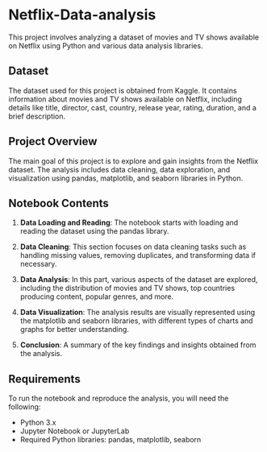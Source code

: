 # Netflix-Data-analysis

This project involves analyzing a dataset of movies and TV shows available on Netflix using Python and various data analysis libraries.

## Dataset

The dataset used for this project is obtained from Kaggle. It contains information about movies and TV shows available on Netflix, including details like title, director, cast, country, release year, rating, duration, and a brief description.

## Project Overview

The main goal of this project is to explore and gain insights from the Netflix dataset. The analysis includes data cleaning, data exploration, and visualization using pandas, matplotlib, and seaborn libraries in Python.

## Notebook Contents

1. **Data Loading and Reading**: The notebook starts with loading and reading the dataset using the pandas library.

2. **Data Cleaning**: This section focuses on data cleaning tasks such as handling missing values, removing duplicates, and transforming data if necessary.

3. **Data Analysis**: In this part, various aspects of the dataset are explored, including the distribution of movies and TV shows, top countries producing content, popular genres, and more.

4. **Data Visualization**: The analysis results are visually represented using the matplotlib and seaborn libraries, with different types of charts and graphs for better understanding.

5. **Conclusion**: A summary of the key findings and insights obtained from the analysis.

## Requirements

To run the notebook and reproduce the analysis, you will need the following:

- Python 3.x
- Jupyter Notebook or JupyterLab
- Required Python libraries: pandas, matplotlib, seaborn

